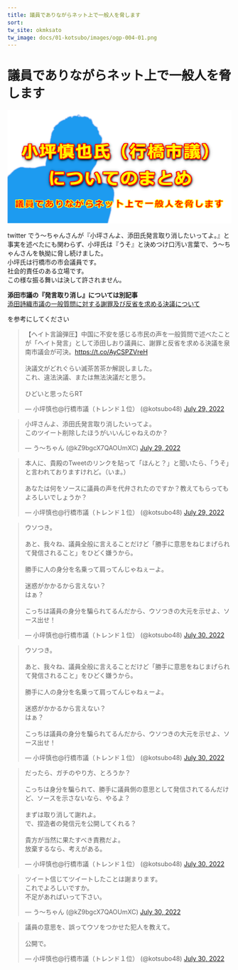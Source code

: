 ```yaml
---
title: 議員でありながらネット上で一般人を脅します   
sort: 
tw_site: okmksato  
tw_image: docs/01-kotsubo/images/ogp-004-01.png  
---
```


# 議員でありながらネット上で一般人を脅します  

![一般人を脅します](images/ogp-004-01.png)

twitter でう〜ちゃんさんが『小坪さんよ、添田氏発言取り消したいってよ。』と事実を述べたにも関わらず、小坪氏は『うそ』と決めつけ口汚い言葉で、う〜ちゃんさんを執拗に脅し続けました。  
小坪氏は行橋市の市会議員です。  
社会的責任のある立場です。  
この様な振る舞いは決して許されません。  

**添田市議の『発言取り消し』については別記事**  
 [添田詩織市議の一般質問に対する謝罪及び反省を求める決議について](../030-soeda01/)  

を参考にしてください  

<blockquote class="twitter-tweet"><p dir="ltr" lang="ja">【ヘイト言論弾圧】中国に不安を感じる市民の声を一般質問で述べたことが「ヘイト発言」として添田しおり議員に、謝罪と反省を求める決議を泉南市議会が可決。<a href="https://t.co/AyCSPZVreH">https://t.co/AyCSPZVreH</a> <br /><br />決議文がどれぐらい滅茶苦茶か解説しました。<br />これ、違法決議、または無法決議だと思う。<br /><br />ひどいと思ったらRT</p>— 小坪慎也@行橋市議（トレンド１位） (@kotsubo48) <a href="https://twitter.com/kotsubo48/status/1552833703390646272?ref_src=twsrc%5Etfw">July 29, 2022</a></blockquote> <script async="" charset="utf-8" src="https://platform.twitter.com/widgets.js"></script>

<blockquote class="twitter-tweet" data-conversation="none"><p dir="ltr" lang="ja">小坪さんよ、添田氏発言取り消したいってよ。<br />このツイート削除したほうがいいんじゃねえのか？</p>— う〜ちゃん (@kZ9bgcX7QAOUmXC) <a href="https://twitter.com/kZ9bgcX7QAOUmXC/status/1552951844712108032?ref_src=twsrc%5Etfw">July 29, 2022</a></blockquote> <script async="" charset="utf-8" src="https://platform.twitter.com/widgets.js"></script>

<blockquote class="twitter-tweet" data-conversation="none"><p dir="ltr" lang="ja">本人に、貴殿のTweetのリンクを貼って「ほんと？」と聞いたら、「うそ」と言われておりますけれど。（いま。）<br /><br />あなたは何をソースに議員の声を代弁されたのですか？教えてもらってもよろしいでしょうか？</p>— 小坪慎也@行橋市議（トレンド１位） (@kotsubo48) <a href="https://twitter.com/kotsubo48/status/1552977681847062528?ref_src=twsrc%5Etfw">July 29, 2022</a></blockquote> <script async="" charset="utf-8" src="https://platform.twitter.com/widgets.js"></script>

<blockquote class="twitter-tweet" data-conversation="none"><p dir="ltr" lang="ja">ウソつき。<br /><br />あと、我々ね、議員全般に言えることだけど「勝手に意思をねじまげられて発信されること」をひどく嫌うから。<br /><br />勝手に人の身分を名乗って肩ってんじゃねぇーよ。<br /><br />迷惑がかかるから言えない？<br />はぁ？<br /><br />こっちは議員の身分を騙られてるんだから、ウソつきの大元を示せよ、ソース出せ！</p>— 小坪慎也@行橋市議（トレンド１位） (@kotsubo48) <a href="https://twitter.com/kotsubo48/status/1553285206836387840?ref_src=twsrc%5Etfw">July 30, 2022</a></blockquote> <script async="" charset="utf-8" src="https://platform.twitter.com/widgets.js"></script>

<blockquote class="twitter-tweet" data-conversation="none"><p dir="ltr" lang="ja">ウソつき。<br /><br />あと、我々ね、議員全般に言えることだけど「勝手に意思をねじまげられて発信されること」をひどく嫌うから。<br /><br />勝手に人の身分を名乗って肩ってんじゃねぇーよ。<br /><br />迷惑がかかるから言えない？<br />はぁ？<br /><br />こっちは議員の身分を騙られてるんだから、ウソつきの大元を示せよ、ソース出せ！</p>— 小坪慎也@行橋市議（トレンド１位） (@kotsubo48) <a href="https://twitter.com/kotsubo48/status/1553285206836387840?ref_src=twsrc%5Etfw">July 30, 2022</a></blockquote> <script async="" charset="utf-8" src="https://platform.twitter.com/widgets.js"></script>

<blockquote class="twitter-tweet" data-conversation="none"><p dir="ltr" lang="ja">だったら、ガチのやり方、とろうか？<br /><br />こっちは身分を騙られて、勝手に議員側の意思として発信されてるんだけど、ソースを示さないなら、やるよ？<br /><br />まずは取り消して謝れよ。<br />で、捏造者の発信元を公開してくれる？<br /><br />貴方が当然に果たすべき責務だよ。<br />放棄するなら、考えがある。</p>— 小坪慎也@行橋市議（トレンド１位） (@kotsubo48) <a href="https://twitter.com/kotsubo48/status/1553287616824754176?ref_src=twsrc%5Etfw">July 30, 2022</a></blockquote> <script async="" charset="utf-8" src="https://platform.twitter.com/widgets.js"></script>

<blockquote class="twitter-tweet" data-conversation="none"><p dir="ltr" lang="ja">ツイート信じてツイートしたことは謝まります。<br />これでよろしいですか。<br />不足があればいって下さい。</p>— う〜ちゃん (@kZ9bgcX7QAOUmXC) <a href="https://twitter.com/kZ9bgcX7QAOUmXC/status/1553288390858391552?ref_src=twsrc%5Etfw">July 30, 2022</a></blockquote> <script async="" charset="utf-8" src="https://platform.twitter.com/widgets.js"></script>

<blockquote class="twitter-tweet" data-conversation="none"><p dir="ltr" lang="ja">議員の意思を、誤ってウソをつかせた犯人を教えて。<br /><br />公開で。</p>— 小坪慎也@行橋市議（トレンド１位） (@kotsubo48) <a href="https://twitter.com/kotsubo48/status/1553288592570880000?ref_src=twsrc%5Etfw">July 30, 2022</a></blockquote> <script async="" charset="utf-8" src="https://platform.twitter.com/widgets.js"></script>
